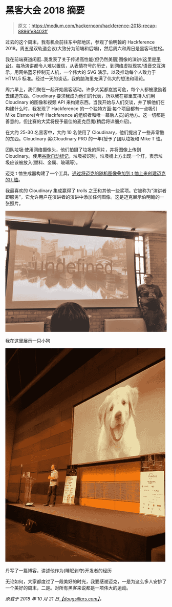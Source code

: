 # 黑客大会 2018 摘要

> 原文：<https://medium.com/hackernoon/hackference-2018-recap-8896fe8403ff>

过去的这个周末，我有机会前往东中部地区，参观了伯明翰的 Hackference 2018。周五是双轨道会议(大致分为前端和后端)，然后周六和周日是黑客马拉松。

我在前端赛道闲逛..我发表了关于传递高性能(但仍然美丽)图像的演讲(这里是[平台](https://www.slideshare.net/dougsillars/hackference))。每场演讲都令人难以置信，从表情符号的历史，到网络虚拟现实/语音交互演示，用网络蓝牙控制无人机，一个伟大的 SVG 演示，以及推动每个人致力于 HTML5 标准。经过一天的谈话，我的脑海里充满了伟大的想法和理论。

周六早上，我们聚在一起开始黑客活动。许多大奖都岌岌可危，每个人都被激励着去建造东西。Cloudinary 要求我成为他们的代表，所以我在那里支持人们用 Cloudinary 的图像和视频 API 来构建东西。当我开始与人们交谈，并了解他们在构建什么时，我发现了 Hackference 的一个独特方面:每个项目都有一点吸引 Mike Elsmore(今年 Hackference 的组织者和唯一幕后人员)的地方。这一切都是善意的，但比赛的大奖将授予最佳的麦克巨魔(稍后将详细介绍)。

在大约 25-30 名黑客中，大约 10 名使用了 Cloudinary，他们提出了一些非常酷的东西。Cloudinary 奖(Cloudinary PRO 的一年)授予了团队垃圾和 Mike T 恤。

团队垃圾:使用网络摄像头，他们拍摄了垃圾的照片，并将图像上传到 Cloudinary。使用[谷歌自动标记](https://cloudinary.com/console/addons#google_tagging)，垃圾被识别，垃圾桶上方出现一个灯，表示垃圾应该被放入(塑料、金属、玻璃等)。

迈克 t 恤生成器构建了一个工具，[通过将迈克的随机图像叠加到 t 恤上来创建迈克的 t 恤](https://mike-shirt-generator.now.sh/)。

我最喜欢的 Cloudinary 集成赢得了 trolls 之王和其他一些奖项。它被称为“演讲者即服务”，它允许用户在演讲者的演讲中添加任何图像。这是迈克展示伯明翰的一张照片。

![](img/3cf92056777f6b47aa146439d1b922ac.png)

我在这里展示一只小狗

![](img/cbb4659da3dcfb87020306e48141802e.png)

丹写了一篇博客，讲述他作为(睡眠剥夺)开发者的经历

无论如何，大家都度过了一段美好的时光，我要感谢迈克，一是为这么多人安排了一个美好的周末，二是。对所有黑客来说都是一项伟大的运动。

*原载于 2018 年 10 月 21 日*[*【dougsillars.com】*](http://dougsillars.com/2018/10/21/hackference-2018-recap/)*。*